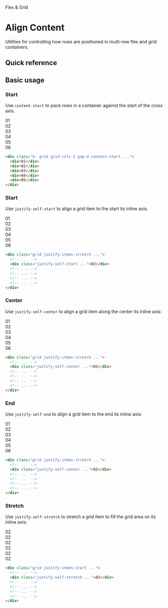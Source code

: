 <script setup>
const exampleClasses = 'p-24 rounded font-ex flex items-center justify-center'
</script>

Flex & Grid

# Align Content
Utilities for controlling how rows are positioned in multi-row flex and grid containers.

## Quick reference

## Basic usage
### Start
Use `content-start` to pack rows in a container against the start of the cross axis.

<container>
  <div class="grid grid-cols-3 gap-16 content-start">
    <div class="bg-blue-500" :class="exampleClasses">01</div>
    <div class="bg-blue-400" :class="exampleClasses">02</div>
    <div class="bg-blue-500" :class="exampleClasses">03</div>
    <div class="bg-blue-500" :class="exampleClasses">04</div>
    <div class="bg-blue-500" :class="exampleClasses">05</div>
    <div class="bg-blue-500" :class="exampleClasses">06</div>
  </div>
</container>

```html
<div class="h- grid grid-cols-3 gap-4 content-start ...">
  <div>01</div>
  <div>02</div>
  <div>03</div>
  <div>04</div>
  <div>05</div>
</div>
```

### Start
Use `justify-self-start` to align a grid item to the start its inline axis.

<container>
  <div class="grid grid-cols-3 gap-16">
    <div class="bg-cyan-500" :class="exampleClasses">01</div>
    <box striped class="flex" fg-color="var(--tw-cyan-fg)" bg-color="var(--tw-cyan-bg)">
      <div class="w-64 bg-cyan-400" :class="exampleClasses">02</div>
    </box>
    <div class="bg-cyan-500" :class="exampleClasses">03</div>
    <div class="bg-cyan-500" :class="exampleClasses">04</div>
    <div class="bg-cyan-500" :class="exampleClasses">05</div>
    <div class="bg-cyan-500" :class="exampleClasses">06</div>  
  </div>
</container>

```html
<div class="grid justify-items-stretch ...">
  <!-- ... -->
  <div class="justify-self-start ...">02</div>
  <!-- ... -->
  <!-- ... -->
  <!-- ... -->
  <!-- ... -->
</div>
```

### Center
Use `justify-self-center` to align a grid item along the center its inline axis:

<container>
  <div class="grid grid-cols-3 gap-16">
    <div class="bg-pink-500" :class="exampleClasses">01</div>
    <box striped class="flex justify-center" fg-color="var(--tw-pink-fg)" bg-color="var(--tw-pink-bg)">
      <div class="w-64 bg-pink-400" :class="exampleClasses">02</div>
    </box>
    <div class="bg-pink-500" :class="exampleClasses">03</div>
    <div class="bg-pink-500" :class="exampleClasses">04</div>
    <div class="bg-pink-500" :class="exampleClasses">05</div>
    <div class="bg-pink-500" :class="exampleClasses">06</div>
  </div>
</container>

```html
<div class="grid justify-items-stretch ...">
  <!-- ... -->
  <div class="justify-self-center ...">02</div>
  <!-- ... -->
  <!-- ... -->
  <!-- ... -->
  <!-- ... -->
</div>
```

### End
Use `justify-self-end` to align a grid item to the end its inline axis:

<container>
  <div class="grid grid-cols-3 gap-16">
    <div class="bg-indigo-500" :class="exampleClasses">01</div>
    <box striped class="flex justify-end" fg-color="var(--tw-indigo-fg)" bg-color="var(--tw-indigo-bg)">
      <div class="w-64 bg-indigo-400" :class="exampleClasses">02</div>
    </box>
    <div class="bg-indigo-500" :class="exampleClasses">03</div>
    <div class="bg-indigo-500" :class="exampleClasses">04</div>
    <div class="bg-indigo-500" :class="exampleClasses">05</div>
    <div class="bg-indigo-500" :class="exampleClasses">06</div>
  </div>
</container>

```html
<div class="grid justify-items-stretch ...">
  <!-- ... -->
  <div class="justify-self-center ...">02</div>
  <!-- ... -->
  <!-- ... -->
  <!-- ... -->
  <!-- ... -->
</div>
```


### Stretch
Use `justify-self-stretch` to stretch a grid item to fill the grid area on its inline axis:

<container>
  <div class="grid grid-cols-3 gap-16">
    <box striped class="flex justify-end" fg-color="var(--tw-violet-fg)" bg-color="var(--tw-violet-bg)">
      <div class="w-64 bg-violet-500" :class="exampleClasses">02</div>
    </box>
    <div class="bg-violet-400" :class="exampleClasses">02</div>
    <box striped class="flex justify-end" fg-color="var(--tw-violet-fg)" bg-color="var(--tw-violet-bg)">
      <div class="w-64 bg-violet-500" :class="exampleClasses">02</div>
    </box>
    <box striped class="flex justify-end" fg-color="var(--tw-violet-fg)" bg-color="var(--tw-violet-bg)">
      <div class="w-64 bg-violet-500" :class="exampleClasses">02</div>
    </box>
    <box striped class="flex justify-end" fg-color="var(--tw-violet-fg)" bg-color="var(--tw-violet-bg)">
      <div class="w-64 bg-violet-500" :class="exampleClasses">02</div>
    </box>
    <box striped class="flex justify-end" fg-color="var(--tw-violet-fg)" bg-color="var(--tw-violet-bg)">
      <div class="w-64 bg-violet-500" :class="exampleClasses">02</div>
    </box>
  </div>
</container>

```html 
<div class="grid justify-items-start ...">
  <!-- ... -->
  <div class="justify-self-stretch ...">02</div>
  <!-- ... -->
  <!-- ... -->
  <!-- ... -->
  <!-- ... -->
</div>
```